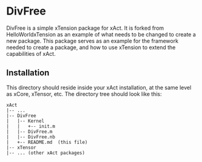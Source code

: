 DivFree
=======

DivFree is a simple xTension package for xAct.
It is forked from HelloWorldxTension as an example
of what needs to be changed to create a new package.
This package serves as an example for the framework
needed to create a package, and how to use xTension
to extend the capabilities of xAct.

Installation
------------
This directory should reside inside your xAct installation,
at the same level as xCore, xTensor, etc.
The directory tree should look like this:
```
xAct
|-- ...
|-- DivFree
|   |-- Kernel
|   |   +-- init.m
|   |-- DivFree.m
|   |-- DivFree.nb
|   +-- README.md  (this file)
|-- xTensor
|-- ... (other xAct packages)
```
